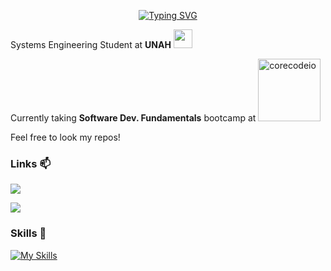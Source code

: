 <p align="center">
<a href="https://git.io/typing-svg"><img src="https://readme-typing-svg.herokuapp.com?font=Silkscreen&size=50&pause=1000&color=B80000&background=FFFFFF00&center=true&width=500&height=100&lines=Hi!+I'm+Kenneth." alt="Typing SVG" /></a>
</p>

Systems Engineering Student at **UNAH** <img src="https://hatscripts.github.io/circle-flags/flags/hn.svg" width="30">

Currently taking **Software Dev. Fundamentals** bootcamp at <a href="https://www.core-code.io/">
<img src="https://uploads-ssl.webflow.com/5eb2f56932c3562feab232e3/5f73550d00249e7e96c9f3de_Logo.png" alt="corecodeio" width="100">
</a>

Feel free to look my repos!

<h3>Links 📫</h3>
<p><a href="https://www.linkedin.com/in/kenneth-pineda-537a3523b"><img src="https://img.shields.io/badge/LinkedIn-0077B5?style=for-the-badge&logo=linkedin&logoColor=white"/></a></p>

<p><a href="mail:kennethpineda11@gmail.com"><img src="https://img.shields.io/badge/Gmail-D14836?style=for-the-badge&logo=gmail&logoColor=white"/></a></p>

<h3>Skills 💪</h3>

[![My Skills](https://skillicons.dev/icons?i=js,ts,java,html,css)](https://skillicons.dev)

<!--
**kennethpHN/kennethpHN** is a ✨ _special_ ✨ repository because its `README.md` (this file) appears on your GitHub profile.

Here are some ideas to get you started:

- 🔭 I’m currently working on ...
- 🌱 I’m currently learning ...
- 👯 I’m looking to collaborate on ...
- 🤔 I’m looking for help with ...
- 💬 Ask me about ...
- 📫 How to reach me: ...
- 😄 Pronouns: ...
- ⚡ Fun fact: ...
-->
